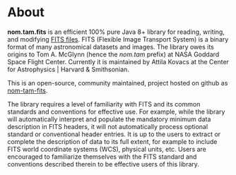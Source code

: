 # About

__nom.tam.fits__ is an efficient 100% pure Java 8+ library for reading, writing, and modifying
[FITS files](https://fits.gsfc.nasa.gov/fits_standard.html). FITS (Flexible Image Transport System) is a binary format 
of many astronomical datasets and images. The library owes its origins to Tom A. McGlynn 
(hence the _nom.tam_ prefix) at NASA Goddard Space Flight Center. Currently it is maintained by Attila Kovacs at the
Center for Astrophysics | Harvard &amp; Smithsonian.

This is an open-source, community maintained, project hosted on github as 
[nom-tam-fits](https://github.com/nom-tam-fits/nom-tam-fits). 

The library requires a level of familiarity with FITS and its common standards and conventions for effective use. For 
example, while the library will automatically interpret and populate the mandatory minimum data description in FITS 
headers, it will not automatically process optional standard or conventional header entries. It is up to the users to 
extract or complete the description of data to its full extent, for example to include FITS world coordinate systems 
(WCS), physical units, etc. Users are encouraged to familiarize themselves with the FITS standard and conventions 
described therein to be effective users of this library.

 
 
